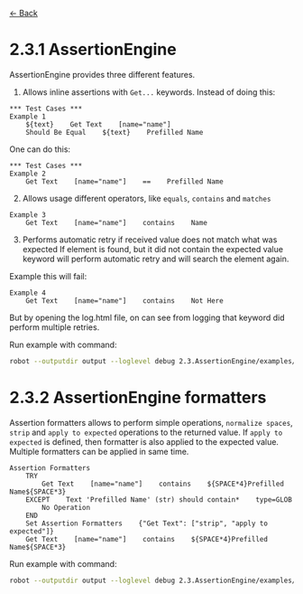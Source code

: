[<- Back](/README.md)

# 2.3.1 AssertionEngine
AssertionEngine provides three different features. 
1) Allows inline assertions with `Get...` keywords. Instead of doing this: 
```robotframework
*** Test Cases ***
Example 1
    ${text}    Get Text    [name="name"]
    Should Be Equal    ${text}    Prefilled Name
```
One can do this: 
```
*** Test Cases ***
Example 2
    Get Text    [name="name"]    ==    Prefilled Name
```

2) Allows usage different operators, like `equals`, `contains` and `matches`
```robotframework
Example 3
    Get Text    [name="name"]    contains    Name

```

3) Performs automatic retry if received value does not match what was expected
If element is found, but it did not contain the expected value keyword will perform
automatic retry and will search the element again. 

Example this will fail:
```robotframework
Example 4
    Get Text    [name="name"]    contains    Not Here

```
But by opening the log.html file, on can see from logging that
keyword did perform multiple retries.

Run example with command: 
```bash
robot --outputdir output --loglevel debug 2.3.AssertionEngine/examples/example.robot
```

# 2.3.2 AssertionEngine formatters
Assertion formatters allows to perform simple operations, `normalize spaces`, `strip` and `apply to expected`
operations to the returned value. If `apply to expected` is defined, then formatter is also applied
to the expected value. Multiple formatters can be applied in same time.

```robotframework
Assertion Formatters
    TRY
        Get Text    [name="name"]    contains    ${SPACE*4}Prefilled Name${SPACE*3}
    EXCEPT    Text 'Prefilled Name' (str) should contain*    type=GLOB
        No Operation
    END
    Set Assertion Formatters    {"Get Text": ["strip", "apply to expected"]}
    Get Text    [name="name"]    contains    ${SPACE*4}Prefilled Name${SPACE*3}

```

Run example with command: 
```bash
robot --outputdir output --loglevel debug 2.3.AssertionEngine/examples/assertion_formatters.robot
```
